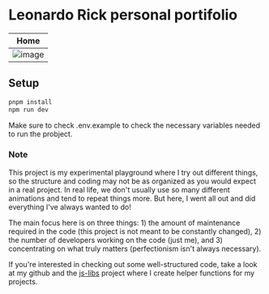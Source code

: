 # Leonardo Rick personal portifolio

| Home |
| ---- |
|![image](https://github.com/user-attachments/assets/c5ade323-da52-4fcd-b999-50bced1655e8)|

## Setup

```bash
pnpm install
npm run dev
```

Make sure to check .env.example to check the necessary variables needed to run the probject.

### Note

This project is my experimental playground where I try out different things, so the structure and coding may not be as organized as you would expect in a real project. In real life, we don't usually use so many different animations and tend to repeat things more. But here, I went all out and did everything I've always wanted to do!

The main focus here is on three things: 1) the amount of maintenance required in the code (this project is not meant to be constantly changed), 2) the number of developers working on the code (just me), and 3) concentrating on what truly matters (perfectionism isn't always necessary).

If you're interested in checking out some well-structured code, take a look at my github and the [js-libs](https://github.com/LeonardoRick/js-libs) project where I create helper functions for my projects.
